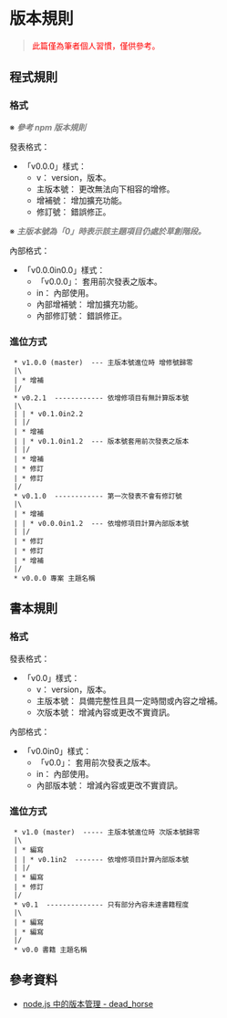 版本規則
=======


> <span style="color: red;">此篇僅為筆者個人習慣，僅供參考。</span>



## 程式規則


### 格式


※ ___<span style="color: gray;">參考 npm 版本規則</span>___


發表格式：


  - 「v0.0.0」樣式：
    - v： version，版本。
    - 主版本號： 更改無法向下相容的增修。
    - 增補號： 增加擴充功能。
    - 修訂號： 錯誤修正。

※ ___<span style="color: gray;">主版本號為「0」時表示該主題項目仍處於草創階段。</span>___


內部格式：


  - 「v0.0.0in0.0」樣式：
    - 「v0.0.0」： 套用前次發表之版本。
    - in： 內部使用。
    - 內部增補號： 增加擴充功能。
    - 內部修訂號： 錯誤修正。


### 進位方式


```
 * v1.0.0 (master)  --- 主版本號進位時 增修號歸零
 |\
 | * 增補
 |/
 * v0.2.1  ------------ 依增修項目有無計算版本號
 |\
 | | * v0.1.0in2.2
 | |/
 | * 增補
 | | * v0.1.0in1.2  --- 版本號套用前次發表之版本
 | |/
 | * 增補
 | * 修訂
 | * 修訂
 |/
 * v0.1.0  ------------ 第一次發表不會有修訂號
 |\
 | * 增補
 | | * v0.0.0in1.2  --- 依增修項目計算內部版本號
 | |/
 | * 修訂
 | * 修訂
 | * 增補
 |/
 * v0.0.0 專案 主題名稱
```



## 書本規則


### 格式


發表格式：


  - 「v0.0」樣式：
    - v： version，版本。
    - 主版本號： 具備完整性且具一定時間或內容之增補。
    - 次版本號： 增減內容或更改不實資訊。


內部格式：


  - 「v0.0in0」樣式：
    - 「v0.0」： 套用前次發表之版本。
    - in： 內部使用。
    - 內部版本號： 增減內容或更改不實資訊。


### 進位方式


```
 * v1.0 (master)  ----- 主版本號進位時 次版本號歸零
 |\
 | * 編寫
 | | * v0.1in2  ------- 依增修項目計算內部版本號
 | |/
 | * 編寫
 | * 修訂
 |/
 * v0.1  -------------- 只有部分內容未達書籍程度
 |\
 | * 編寫
 | * 編寫
 |/
 * v0.0 書籍 主題名稱
```



## 參考資料
  - [node.js 中的版本管理 - dead_horse](http://deadhorse.me/nodejs/2014/04/27/semver-in-nodejs.html)

